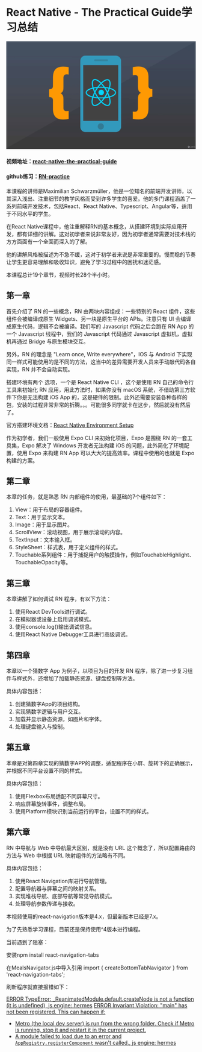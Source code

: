 # React Native - The Practical Guide学习总结

![](./RN-pratical.jpg)

#### 视频地址：[react-native-the-practical-guide](https://www.udemy.com/course/react-native-the-practical-guide/)

#### github练习：[RN-practice](https://github.com/linzhishui/RN-practice)



本课程的讲师是Maximilian Schwarzmüller，他是一位知名的前端开发讲师，以其深入浅出、注重细节的教学风格而受到许多学生的喜爱。他的多门课程涵盖了一系列前端开发技术，包括React、React Native、Typescript、Angular等，适用于不同水平的学生。

在React Native课程中，他注重解释RN的基本概念，从搭建环境到实际应用开发，都有详细的讲解。这对初学者来说非常友好，因为初学者通常需要对技术栈的方方面面有一个全面而深入的了解。

他的讲解风格被描述为不急不缓，这对于初学者来说是非常重要的。慢而稳的节奏让学生更容易理解和吸收知识，避免了学习过程中的困扰和迷茫感。

本课程总计19个章节，视频时长28个半小时。

## 第一章 

首先介绍了 RN 的一些概念，RN 由两块内容组成：一些特别的 React 组件，这些组件会被编译成原生 Widgets、另一块是原生平台的 APIs。注意只有 UI 会编译成原生代码，逻辑不会被编译。我们写的 Javascript 代码之后会跑在 RN App 的一个 Javascript 线程中，我们的 Javascript 代码通过 Javascript 虚拟机，虚拟机再通过 Bridge 与原生模块交互。

另外，RN 的理念是 "Learn once, Write everywhere"，IOS 与 Android 下实现同一样式可能使用的是不同的方法，这当中的差异需要开发人员来手动敲代码各自实现，RN 并不会自动实现。

搭建环境有两个 选项，一个是 React Native CLI ，这个是使用 RN 自己的命令行工具来初始化 RN 应用，用此方法时，如果你没有 macOS 系统，不借助第三方软件下你是无法构建 iOS App 的，这是硬件的限制。此外还需要安装各种各样的包，安装的过程非常非常的折腾。。。可能很多同学就卡在这步，然后就没有然后了。

官方搭建环境文档：[React Native Environment Setup](https://www.reactnative.cn/docs/environment-setup)

作为初学者，我们一般使用 Expo CLI 来初始化项目，Expo 是围绕 RN 的一套工具集，Expo 解决了 Windows 开发者无法构建 iOS 的问题，此外简化了环境配置，使用 Expo 来构建 RN App 可以大大的提高效率。课程中使用的也就是 Expo 构建的方案。

## 第二章 

本章的任务，就是熟悉 RN 内部组件的使用，最基础的7个组件如下：

1. View：用于布局的容器组件。
2. Text：用于显示文本。
3. Image：用于显示图片。
4. ScrollView：滚动视图，用于展示滚动的内容。
5. TextInput：文本输入框。
6. StyleSheet：样式表，用于定义组件的样式。
7. Touchable系列组件：用于捕捉用户的触摸操作，例如TouchableHighlight、TouchableOpacity等。

## 第三章 

本章讲解了如何调试 RN 程序，有以下方法：

1. 使用React DevTools进行调试。
2. 在模拟器或设备上启用调试模式。
3. 使用console.log()输出调试信息。
4. 使用React Native Debugger工具进行高级调试。

## 第四章 

本章以一个猜数字 App 为例子，以项目为目的开发 RN 程序，除了进一步复习组件与样式外，还增加了加载静态资源、键盘控制等方法。

具体内容包括：

1. 创建猜数字App的项目结构。
2. 实现猜数字逻辑与用户交互。
3. 加载并显示静态资源，如图片和字体。
4. 处理键盘输入与控制。

## 第五章

本章是对第四章实现的猜数字APP的调整，适配程序在小屏、旋转下的正确展示，并根据不同平台设置不同的样式。

具体内容包括：

1. 使用Flexbox布局适配不同屏幕尺寸。
2. 响应屏幕旋转事件，调整布局。
3. 使用Platform模块识别当前运行的平台，设置不同的样式。

## 第六章 

RN 中导航与 Web 中导航最大区别，就是没有 URL 这个概念了，所以配置路由的方法与 Web 中根据 URL 映射组件的方法略有不同。

具体内容包括：

1. 使用React Navigation库进行导航管理。
2. 配置导航器与屏幕之间的映射关系。
3. 实现堆栈导航、底部导航等常见导航模式。
4. 处理导航参数传递与接收。

本视频使用的react-navigation版本是4.x，但最新版本已经是7.x。

为了先熟悉学习课程，目前还是保持使用^4版本进行编程。



当前遇到了阻塞：

安装npm install react-navigation-tabs

在MealsNavigator.js中导入引用 import { createBottomTabNavigator } from 'react-navigation-tabs';

刷新程序就直接报错如下：

<u>ERROR  TypeError: _ReanimatedModule.default.createNode is not a function (it is undefined), js engine: hermes</u>
<u>ERROR  Invariant Violation: "main" has not been registered. This can happen if:</u>

* <u>Metro (the local dev server) is run from the wrong folder. Check if Metro is running, stop it and restart it in the current project.</u>
* <u>A module failed to load due to an error and `AppRegistry.registerComponent` wasn't called., js engine: hermes</u>



